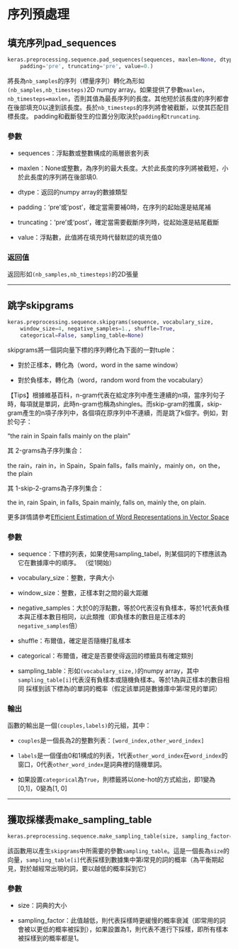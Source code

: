 # 序列預處理

## 填充序列pad_sequences
```python
keras.preprocessing.sequence.pad_sequences(sequences, maxlen=None, dtype='int32',
    padding='pre', truncating='pre', value=0.)
```
將長為```nb_samples```的序列（標量序列）轉化為形如```(nb_samples,nb_timesteps)```2D numpy array。如果提供了參數```maxlen```，```nb_timesteps=maxlen```，否則其值為最長序列的長度。其他短於該長度的序列都會在後部填充0以達到該長度。長於`nb_timesteps`的序列將會被截斷，以使其匹配目標長度。 padding和截斷發生的位置分別取決於`padding`和`truncating`.

### 參數

* sequences：浮點數或整數構​​成的兩層嵌套列表

* maxlen：None或整數，為序列的最大長度。大於此長度的序列將被截短，小於此長度的序列將在後部填0.

* dtype：返回的numpy array的數據類型

* padding：‘pre’或‘post’，確定當需要補0時，在序列的起始還是結尾補

* truncating：‘pre’或‘post’，確定當需要截斷序列時，從起始還是結尾截斷

* value：浮點數，此值將在填充時代替默認的填充值0

### 返回值

返回形如```(nb_samples,nb_timesteps)```的2D張量

***

## 跳字skipgrams
```python
keras.preprocessing.sequence.skipgrams(sequence, vocabulary_size,
    window_size=4, negative_samples=1., shuffle=True,
    categorical=False, sampling_table=None)
```
skipgrams將一個詞向量下標的序列轉化為下面的一對tuple：

* 對於正樣本，轉化為（word，word in the same window）

* 對於負樣本，轉化為（word，random word from the vocabulary）

【Tips】根據維基百科，n-gram代表在給定序列中產生連續的n項，當序列句子時，每項就是單詞，此時n-gram也稱為shingles。而skip-gram的推廣，skip-gram產生的n項子序列中，各個項在原序列中不連續，而是跳了k個字。例如，對於句子：

“the rain in Spain falls mainly on the plain”

其 2-grams為子序列集合：

the rain，rain in，in Spain，Spain falls，falls mainly，mainly on，on the，the plain

其 1-skip-2-grams為子序列集合：

the in, rain Spain, in falls, Spain mainly, falls on, mainly the, on plain.

更多詳情請參考[Efficient Estimation of Word Representations in Vector Space](http://arxiv.org/pdf/1301.3781v3.pdf)

### 參數

* sequence：下標的列表，如果使用sampling_tabel，則某個詞的下標應該為它在數據庫中的順序。 （從1開始）

* vocabulary_size：整數，字典大小

* window_size：整數，正樣本對之間的最大距離

* negative_samples：大於0的浮點數，等於0代表沒有負樣本，等於1代表負樣本與正樣本數目相同，以此類推（即負樣本的數目是正樣本的```negative_samples```倍）

* shuffle：布爾值，確定是否隨機打亂樣本

* categorical：布爾值，確定是否要使得返回的標籤具有確定類別

* sampling_table：形如```(vocabulary_size,)```的numpy array，其中```sampling_table[i]```代表沒有負樣本或隨機負樣本。等於1為與正樣本的數目相同
採樣到該下標為i的單詞的概率（假定該單詞是數據庫中第i常見的單詞）

### 輸出

函數的輸出是一個```(couples,labels)```的元組，其中：

* ```couples```是一個長為2的整數列表：```[word_index,other_word_index]```

* ```labels```是一個僅由0和1構成的列表，1代表```other_word_index```在```word_index```的窗口，0代表```other_word_index```是詞典裡的隨機單詞。

* 如果設置```categorical```為```True```，則標籤將以one-hot的方式給出，即1變為\[0,1\]，0變為\[1, 0\]

***

## 獲取採樣表make_sampling_table
```python
keras.preprocessing.sequence.make_sampling_table(size, sampling_factor=1e-5)
```
該函數用以產生```skipgrams```中所需要的參數```sampling_table```。這是一個長為```size```的向量，```sampling_table[i]```代表採樣到數據集中第i常見的詞的概率（為平衡期起見，對於越經常出現的詞，要以越低的概率採到它）

### 參數

* size：詞典的大小

* sampling_factor：此值越低，則代表採樣時更緩慢的概率衰減（即常用的詞會被以更低的概率被採到），如果設置為1，則代表不進行下採樣，即所有樣本被採樣到的概率都是1。